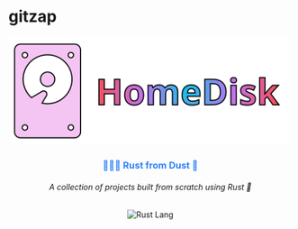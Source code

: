 # gitzap

<p align="center">
    <img width="500" src="https://raw.githubusercontent.com/HomeDisk/.github/main/img/HomeDisk.svg" alt="HomeDisk Icon" />
</p>

<div align="center"> 
    <h3 style="color:rgb(47, 129, 247);" > 👨🏻‍💻 Rust from Dust 🔬 </h3>
    <h6> A collection of projects built from scratch using Rust 🚀 </h6>
    <picture>
        <img style="width:20%;visibility:visible;" alt="Rust Lang" src="https://raw.githubusercontent.com/cognitive-engineering-lab/rust-book/979208354d6dae529547acdd2c98e9d253974612/src/img/ferris/not_desired_behavior.svg" width="100">
    </picture>
</div>
